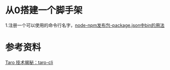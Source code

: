 # 从0搭建一个脚手架
1.注册一个可以使用的命令行名字，[node-npm发布包-package.json中bin的用法](https://www.cnblogs.com/xiaozhumaopao/p/12357455.html)



# 参考资料
[Taro 技术揭秘：taro-cli](https://juejin.cn/post/6844903633557913608)